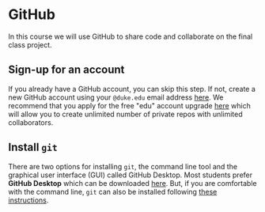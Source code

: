 # GitHub

In this course we will use GitHub to share code and collaborate on the final class project. 

## Sign-up for an account

If you already have a GitHub account, you can skip this step. If not, create a new GitHub account using your `@duke.edu` email address [here](https://github.com/). We recommend that you apply for the free "edu" account upgrade [here](https://education.github.com/discount_requests/new) which will allow you to create unlimited number of private repos with unlimited collaborators.

## Install `git`

There are two options for installing `git`, the command line tool and the graphical user interface (GUI) called GitHub Desktop. Most students prefer **GitHub Desktop** which can be downloaded [here](https://desktop.github.com/). But, if you are comfortable with the command line, `git` can also be installed following [these instructions](https://git-scm.com/book/en/v2/Getting-Started-Installing-Git). 